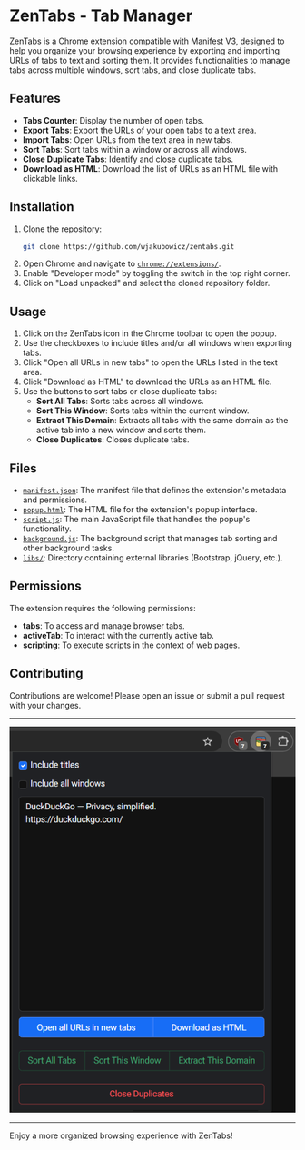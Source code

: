 # ZenTabs - Tab Manager

ZenTabs is a Chrome extension compatible with Manifest V3, designed to help you organize your browsing experience by exporting and importing URLs of tabs to text and sorting them.
It provides functionalities to manage tabs across multiple windows, sort tabs, and close duplicate tabs.

## Features

- **Tabs Counter**: Display the number of open tabs.
- **Export Tabs**: Export the URLs of your open tabs to a text area.
- **Import Tabs**: Open URLs from the text area in new tabs.
- **Sort Tabs**: Sort tabs within a window or across all windows.
- **Close Duplicate Tabs**: Identify and close duplicate tabs.
- **Download as HTML**: Download the list of URLs as an HTML file with clickable links.

## Installation

1. Clone the repository:
    ```sh
    git clone https://github.com/wjakubowicz/zentabs.git
    ```
2. Open Chrome and navigate to [`chrome://extensions/`](chrome://extensions/).
3. Enable "Developer mode" by toggling the switch in the top right corner.
4. Click on "Load unpacked" and select the cloned repository folder.

## Usage

1. Click on the ZenTabs icon in the Chrome toolbar to open the popup.
2. Use the checkboxes to include titles and/or all windows when exporting tabs.
3. Click "Open all URLs in new tabs" to open the URLs listed in the text area.
4. Click "Download as HTML" to download the URLs as an HTML file.
5. Use the buttons to sort tabs or close duplicate tabs:
    - **Sort All Tabs**: Sorts tabs across all windows.
    - **Sort This Window**: Sorts tabs within the current window.
    - **Extract This Domain**: Extracts all tabs with the same domain as the active tab into a new window and sorts them.
    - **Close Duplicates**: Closes duplicate tabs.

## Files

- [`manifest.json`](manifest.json): The manifest file that defines the extension's metadata and permissions.
- [`popup.html`](popup.html): The HTML file for the extension's popup interface.
- [`script.js`](script.js): The main JavaScript file that handles the popup's functionality.
- [`background.js`](background.js): The background script that manages tab sorting and other background tasks.
- [`libs/`](libs/): Directory containing external libraries (Bootstrap, jQuery, etc.).

## Permissions

The extension requires the following permissions:
- **tabs**: To access and manage browser tabs.
- **activeTab**: To interact with the currently active tab.
- **scripting**: To execute scripts in the context of web pages.

## Contributing

Contributions are welcome! Please open an issue or submit a pull request with your changes.

---

<p align="center">
  <img src="image.png"/>
</p>

---

Enjoy a more organized browsing experience with ZenTabs!